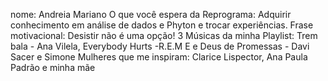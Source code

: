 nome: Andreia Mariano
O que você espera da Reprograma: Adquirir conhecimento em análise de dados e Phyton e trocar experiências.
Frase motivacional: Desistir não é uma opção!
3 Músicas da minha Playlist: Trem bala - Ana Vilela, Everybody Hurts -R.E.M E e Deus de Promessas - Davi Sacer e Simone
Mulheres que me inspiram: Clarice Lispector, Ana Paula Padrão e minha mãe